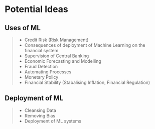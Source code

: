 # Potential Ideas
## Uses of ML
<!-- start of the list -->
>   - Credit Risk (Risk Management)
>   - Consequences of deployment of Machine Learning on the financial system
>   - Supervision of Central Banking 
>   - Economic Forecasting and Modelling 
>   - Fraud Detection
>   - Automating Processes
>   - Monetary Policy
>   - Financial Stability (Stabalising Inflation, Financial Regulation)
<!-- end of the list -->

## Deployment of ML
<!-- start of the list -->
>   - Cleansing Data 
>   - Removing Bias
>   - Deployment of ML systems 
<!-- end of the list -->